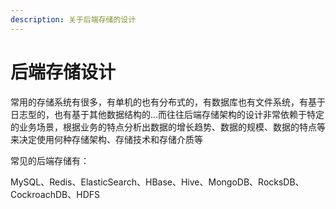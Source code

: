 ```yaml
---
description: 关于后端存储的设计
---
```


# 后端存储设计

常用的存储系统有很多，有单机的也有分布式的，有数据库也有文件系统，有基于日志型的，也有基于其他数据结构的...而往往后端存储架构的设计非常依赖于特定的业务场景，根据业务的特点分析出数据的增长趋势、数据的规模、数据的特点等来决定使用何种存储架构、存储技术和存储介质等

常见的后端存储有：

MySQL、Redis、ElasticSearch、HBase、Hive、MongoDB、RocksDB、CockroachDB、HDFS




